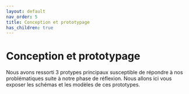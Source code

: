 ```yaml
---
layout: default
nav_order: 5
title: Conception et prototypage
has_children: true
---
```


# Conception et prototypage

Nous avons ressorti 3 protypes principaux susceptible de répondre à nos problématiques suite à notre phase de réflexion.
Nous allons ici vous exposer les schémas et les modèles de ces prototypes.